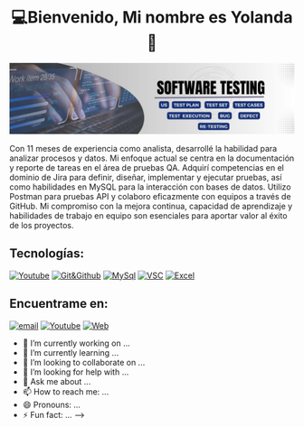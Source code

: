 <div align="center">
<h1 align="center">💻Bienvenido, Mi nombre es Yolanda 👋 </h1>
</div>
<img src="https://github.com/Yolanda-R/Yolanda-R/blob/main/Testing.jpg">
<!-- parrafo de presentacion del perfil-->
<p>Con 11 meses de experiencia como analista, desarrollé la habilidad para analizar procesos y datos. Mi enfoque actual se centra en la documentación y reporte de tareas en el área de pruebas QA. Adquirí competencias en el dominio de Jira para definir, diseñar, implementar y ejecutar pruebas, así como habilidades en MySQL para la interacción con bases de datos. Utilizo Postman para pruebas API y colaboro eficazmente con equipos a través de GitHub. Mi compromiso con la mejora continua, capacidad de aprendizaje y habilidades de trabajo en equipo son esenciales para aportar valor al éxito de los proyectos.
</p>

<h2>Tecnologías:</h2>

[![Youtube](https://img.shields.io/badge/Jira-0052CC?style=for-the-badge&logo=Jira&logoColor=white)](https://youtube.com/c/sujeitoprogramador)
[![Git&Github](https://img.shields.io/badge/GIT-E44C30?style=for-the-badge&logo=git&logoColor=white)](https://github.com/Yolanda-R)
[![MySql](https://img.shields.io/badge/MySQL-005C84?style=for-the-badge&logo=mysql&logoColor=white)](https://github.com/Yolanda-R)
[![VSC](https://img.shields.io/badge/Visual_Studio_Code-0078D4?style=for-the-badge&logo=visual%20studio%20code&logoColor=white)](https://github.com/Yolanda-R)
[![Excel](https://img.shields.io/badge/Microsoft_Excel-217346?style=for-the-badge&logo=microsoft-excel&logoColor=white)](https://github.com/Yolanda-R)

<h2>Encuentrame en:</h2>

[![email](https://img.shields.io/badge/Microsoft_Outlook-0078D4?style=for-the-badge&logo=microsoft-outlook&logoColor=white)]([https://sujeitoprogramador.com](https://github.com/Yolanda-R))
[![Youtube](https://img.shields.io/badge/LinkedIn-0077B5?style=for-the-badge&logo=linkedin&logoColor=white)]([https://youtube.com/c/sujeitoprogramador](https://github.com/Yolanda-R))
[![Web](https://img.shields.io/badge/website-000000?style=for-the-badge&logo=About.me&logoColor=white)]([https://youtube.com/c/sujeitoprogramador](https://github.com/Yolanda-R))



- 🔭 I’m currently working on ...
- 🌱 I’m currently learning ...
- 👯 I’m looking to collaborate on ...
- 🤔 I’m looking for help with ...
- 💬 Ask me about ...
- 📫 How to reach me: ...
- 😄 Pronouns: ...
- ⚡ Fun fact: ...
-->
